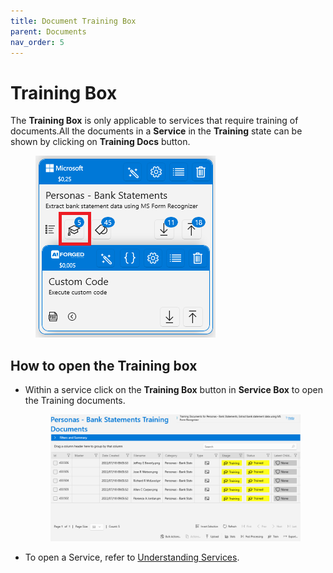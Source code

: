 ```yaml
---
title: Document Training Box
parent: Documents
nav_order: 5
---
```


# Training Box

The **Training Box** is only applicable to services that require training of documents.All the documents in a **Service** in the **Training** state can be shown by clicking on **Training Docs** button.

<figure><img src="../.gitbook/assets/image.png" alt=""><figcaption></figcaption></figure>

## How to open the Training box

*   Within a service click on the **Training Box** button in **Service Box** to open the Training documents.

    <figure><img src="../.gitbook/assets/image (4).png" alt=""><figcaption></figcaption></figure>
* To open a Service, refer to [Understanding Services](../services/understanding-services.md).
